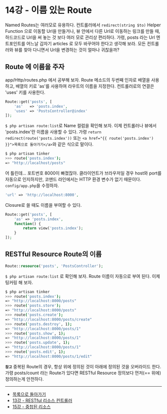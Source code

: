 # 14강 - 이름 있는 Route

Named Routes는 여러모로 유용하다. 컨트롤러에서 `redirect(string $to)` Helper Function 으로 이동할 Url을 만들거나, 뷰 안에서 다른 Url로 이동하는 링크를 만들 때, 하드코드로 Url을 써 놓는 것 보다 여러 모로 관리상 편리하다. 가령, posts 라는 Url 엔트포인트를 어느날 갑자기 articles 로 모두 바꾸어야 한다고 생각해 보라. 모든 컨트롤러와 뷰를 찾아 다니면서 Url을 변경하는 것이 얼마나 귀찮을까?

## Route 에 이름을 주자

app/Http/routes.php 에서 공부해 보자. Route 메소드의 두번째 인자로 배열을 사용하고, 배열의 키로 'as'를 사용하여 라우트의 이름을 지정한다. 컨트롤러로의 연결은 'uses' 키를 사용한다.

```php
Route::get('posts', [
    'as'   => 'posts.index',
    'uses' => 'PostsController@index'
]);
```

`$ php artisan route:list`로 Name 컬럼을 확인해 보자. 이제 컨트롤러나 뷰에서 'posts.index'란 이름을 사용할 수 있다. 가령 `return redirect(route('posts.index'))` 또는 `<a href="{{ route('posts.index') }}">목록으로 돌아가기</a>`와 같은 식으로 말이다.

```bash
$ php artisan tinker
>>> route('posts.index');
=> "http://localhost/posts"
```

어 틀린데... 포트번호 8000이 빠졌잖아. 클라이언트가 브라우저일 경우 host와 port를 자동으로 인지하지만, 코맨드 라인에서는 HTTP 환경 변수가 없기 때문이다. `config/app.php`을 수정하자.

```php
'url' => 'http://localhost:8000',
```

Closure로 쓸 때도 이름을 부여할 수 있다.

```php
Route::get('posts', [
    'as' => 'posts.index',
    function() {
        return view('posts.index');
    }
]);
```

## RESTful Resource Route의 이름

```php
Route::resource('posts', 'PostsController');
```

`$ php artisan route:list` 로 확인해 보자. Route 이름이 자동으로 부여 된다. 이제 팅커링 해 보자.

```bash
$ php artisan tinker
>>> route('posts.index');
=> "http://localhost:8000/posts"
>>> route('posts.store');
=> "http://localhost:8000/posts"
>>> route('posts.create');
=> "http://localhost:8000/posts/create"
>>> route('posts.destroy', 1);
=> "http://localhost:8000/posts/1"
>>> route('posts.show', 1);
=> "http://localhost:8000/posts/1"
>>> route('posts.update', 1);
=> "http://localhost:8000/posts/1"
>>> route('posts.edit', 1);
=> "http://localhost:8000/posts/1/edit"
```

**`참고`** 중복된 Route의 경우, 항상 위에 정의된 것이 아래에 정의된 것을 오버라이드 한다. 가령 posts/count 라는 Route가 있다면 RESTful Resource 정의보다 먼저(== 위에) 정의하는게 안전하다.

<!--@start-->
---

- [목록으로 돌아가기](../readme.md)
- [13강 - RESTful 리소스 컨트롤러](13-restful-resource-controller.md)
- [15강 - 중첩된 리소스](15-nested-resources.md)
<!--@end-->
